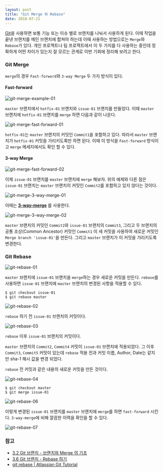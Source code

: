 ```yaml
---
layout: post
title: "Git Merge 와 Rebase"
date: 2018-07-21
---
```

[Git](https://git-scm.com/)을 사용하면 보통 기능 또는 이슈 별로 브랜치를 나눠서 사용하게 된다. 이때 작업을 끝낸 브랜치를 메인 브랜치에 합쳐야 하는데 이때 사용하는 방법으로는 `Merge`와 `Rebase`가 있다. 개인 프로젝트나 팀 프로젝트에서 이 두 가지를 다 사용하는 중인데 정확하게 어떤 차이가 있는지 잘 모르는 관계로 이번 기회에 정리해 보려고 한다.

### Git Merge

`merge`의 경우 `Fast-forword`와 `3-way Merge` 두 가지 방식이 있다.

#### Fast-forward

![git-merge-example-01]({{site.baseurl}}/assets/img/git-merge-example-01.png)

`master` 브랜치에서 `hotfix-01` 브랜치와 `issue-01` 브랜치를 만들었다. 이때 `master` 브랜치에 `hotfix-01` 브랜치를 `merge` 하면 다음과 같이 나온다.

![git-merge-fast-forward-01]({{site.baseurl}}/assets/img/git-merge-fast-forward-01.png)

`hotfix-01`는 `master` 브랜치의 커밋인 `Commit1`을 포함하고 있다. 따라서 `master` 브랜치가 `hotfix-01` 커밋을 가리키도록만 하면 된다. 이때 이 방식을 `Fast-forward` 방식이고 `merge` 메세지에서도 확인 할 수 있다.

#### 3-way Merge

![git-merge-fast-forward-02]({{site.baseurl}}/assets/img/git-merge-fast-forward-02.png)

이제 `issue-01` 브랜치를 `master` 브랜치에 `merge` 해보자. 위의 예제와 다른 점은 `issue-01` 브랜치는 `master` 브랜치의 커밋인 `Commit2`를 포함하고 있지 않다는 것이다.

![git-merge-3-way-merge-01]({{site.baseurl}}/assets/img/git-merge-3-way-01.png)

이때는 **[3-way-merge](https://en.wikipedia.org/wiki/Merge_(version_control)#Recursive_three-way_merge)** 를 사용한다.

![git-merge-3-way-merge-02]({{site.baseurl}}/assets/img/git-merge-3-way-02.png)

`master` 브랜치의 커밋인 `Commit2`와 `issue-01` 브랜치의 `Commit3`, 그리고 두 브랜치의 공통 조상(Common Ancestor) 커밋인 `Commit1` 이 세 커밋을 사용하여 새로운 커밋인 `Merge branch 'issue-01'`을 만든다. 그리고 `master` 브랜치가 이 커밋을 가리키도록 변경한다.

### Git Rebase

![git-rebase-01]({{site.baseurl}}/assets/img/git-rebase-01.png)

`master` 브랜치에 `issue-01` 브랜치을 `merge`하는 경우 새로운 커밋을 만든다.
`rebase`를 사용하면 `issue-01` 브랜치에 `master` 브랜치의 변경된 사항을 적용할 수 있다.

```
$ git checkout issue-01
$ git rebase master
```

![git-rebase-02]({{site.baseurl}}/assets/img/git-rebase-02.png)

`rebase` 하기 전 `issue-01` 브랜치의 커밋이다.

![git-rebase-03]({{site.baseurl}}/assets/img/git-rebase-03.png)

`rebase` 이후 `issue-01` 브랜치의 커밋이다. 

`master` 브랜치의 `Commit2`, `Commit4` 커밋이 `issue-01` 브랜치에 적용되었다. 그 이후 `Commit3`, `Commit5` 커밋이 있는데 `rebase` 적용 전과 커밋 이름, Author, Date는 같지만 sha-1 해시 값을 변경 되었다.

`rebase` 전 커밋과 같은 내용의 새로운 커밋을 만든 것이다.

![git-rebase-04]({{site.baseurl}}/assets/img/git-rebase-04.png)

```
$ git checkout master
$ git merge issue-01
```

![git-rebase-06]({{site.baseurl}}/assets/img/git-rebase-06.png)

이렇게 변경된 `issue-01` 브랜치를 `master` 브랜치에 `merge`를 하면 `fast-forward` 시킨다. `3-way-merge`에 비해 깔끔한 이력을 확인을 할 수 있다.

![git-rebase-07]({{site.baseurl}}/assets/img/git-rebase-07.png)

### 참고
- [3.2 Git 브랜치 - 브랜치와 Merge 의 기초](https://git-scm.com/book/ko/v2/Git-%EB%B8%8C%EB%9E%9C%EC%B9%98-%EB%B8%8C%EB%9E%9C%EC%B9%98%EC%99%80-Merge-%EC%9D%98-%EA%B8%B0%EC%B4%88)
- [3.6 Git 브랜치 - Rebase 하기](https://git-scm.com/book/ko/v2/Git-%EB%B8%8C%EB%9E%9C%EC%B9%98-Rebase-%ED%95%98%EA%B8%B0)
- [git rebase | Atlassian Git Tutorial](https://www.atlassian.com/git/tutorials/rewriting-history/git-rebase)
